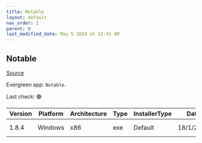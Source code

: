 ```yaml
---
title: Notable
layout: default
nav_order: 2
parent: N
last_modified_date: May 5 2024 at 12:41 AM
---
```


## Notable

[Source](https://notable.app/)

Evergreen app: `Notable`. 

Last check: 🟢

| Version | Platform | Architecture | Type | InstallerType | Date      | Size     | URI                                                                                                                                                                        |
| ------- | -------- | ------------ | ---- | ------------- | --------- | -------- | -------------------------------------------------------------------------------------------------------------------------------------------------------------------------- |
| 1.8.4   | Windows  | x86          | exe  | Default       | 18/1/2020 | 90623743 | [https://github.com/notable/notable/releases/download/v1.8.4/Notable.Setup.1.8.4.exe](https://github.com/notable/notable/releases/download/v1.8.4/Notable.Setup.1.8.4.exe) |

